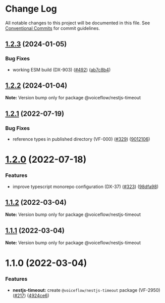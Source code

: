 # Change Log

All notable changes to this project will be documented in this file.
See [Conventional Commits](https://conventionalcommits.org) for commit guidelines.

## [1.2.3](https://github.com/voiceflow/libs/compare/@voiceflow/nestjs-timeout@1.2.2...@voiceflow/nestjs-timeout@1.2.3) (2024-01-05)

### Bug Fixes

* working ESM build (DX-903) ([#492](https://github.com/voiceflow/libs/issues/492)) ([ab7c8b4](https://github.com/voiceflow/libs/commit/ab7c8b407344c77ac3716921360e27eedcfb8d04))

## [1.2.2](https://github.com/voiceflow/libs/compare/@voiceflow/nestjs-timeout@1.2.1...@voiceflow/nestjs-timeout@1.2.2) (2024-01-04)

**Note:** Version bump only for package @voiceflow/nestjs-timeout

## [1.2.1](https://github.com/voiceflow/libs/compare/@voiceflow/nestjs-timeout@1.2.0...@voiceflow/nestjs-timeout@1.2.1) (2022-07-19)

### Bug Fixes

* reference types in published directory (VF-000) ([#329](https://github.com/voiceflow/libs/issues/329)) ([9012106](https://github.com/voiceflow/libs/commit/9012106d697d26a9878ba427df56b07fa05c7e60))

# [1.2.0](https://github.com/voiceflow/libs/compare/@voiceflow/nestjs-timeout@1.1.2...@voiceflow/nestjs-timeout@1.2.0) (2022-07-18)

### Features

* improve typescript monorepo configuration (DX-37) ([#323](https://github.com/voiceflow/libs/issues/323)) ([98dfa98](https://github.com/voiceflow/libs/commit/98dfa98cf64f1dc7705cbc94a3a5dd3c3e825900))

## [1.1.2](https://github.com/voiceflow/libs/compare/@voiceflow/nestjs-timeout@1.1.1...@voiceflow/nestjs-timeout@1.1.2) (2022-03-04)

**Note:** Version bump only for package @voiceflow/nestjs-timeout

## [1.1.1](https://github.com/voiceflow/libs/compare/@voiceflow/nestjs-timeout@1.1.0...@voiceflow/nestjs-timeout@1.1.1) (2022-03-04)

**Note:** Version bump only for package @voiceflow/nestjs-timeout

# 1.1.0 (2022-03-04)

### Features

* **nestjs-timeout:** create `@voiceflow/nestjs-timeout` package (VF-2950) ([#217](https://github.com/voiceflow/libs/issues/217)) ([4924ce6](https://github.com/voiceflow/libs/commit/4924ce62ffa2e70707ef3a3da9b1b0e709ff8f0f))
